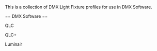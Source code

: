 This is a collection of DMX Light Fixture profiles for use in DMX Software.

== DMX Software ==

QLC  

QLC+  

Luminair  